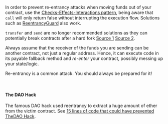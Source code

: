 In order to prevent re-entrancy attacks when moving funds out of your contract, use the [Checks-Effects-Interactions pattern](https://solidity.readthedocs.io/en/develop/security-considerations.html#use-the-checks-effects-interactions-pattern), being aware that `call` will only return false without interrupting the execution flow. Solutions such as [ReentrancyGuard](https://docs.openzeppelin.com/contracts/2.x/api/utils#ReentrancyGuard) also work.

`transfer` and `send` are no longer recommended solutions as they can potentially break contracts after a hard fork [Source 1](https://diligence.consensys.net/blog/2019/09/stop-using-soliditys-transfer-now/) [Source 2](https://forum.openzeppelin.com/t/openzeppelin-upgradeable-contracts-affected-by-istanbul-hardfork/1616).

Always assume that the receiver of the funds you are sending can be another contract, not just a regular address. Hence, it can execute code in its payable fallback method and *re-enter* your contract, possibly messing up your state/logic.

Re-entrancy is a common attack. You should always be prepared for it!

&nbsp;
#### The DAO Hack

The famous DAO hack used reentrancy to extract a huge amount of ether from the victim contract. See [15 lines of code that could have prevented TheDAO Hack](https://blog.openzeppelin.com/15-lines-of-code-that-could-have-prevented-thedao-hack-782499e00942).